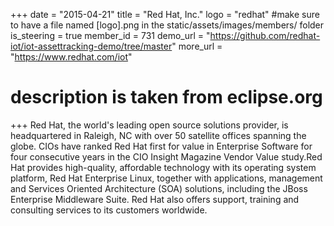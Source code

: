 +++
date = "2015-04-21"
title = "Red Hat, Inc."
logo = "redhat" #make sure to have a file named [logo].png in the static/assets/images/members/ folder
is_steering = true
member_id = 731
demo_url = "https://github.com/redhat-iot/iot-assettracking-demo/tree/master"
more_url = "https://www.redhat.com/iot"
# description is taken from eclipse.org
+++
Red Hat, the world's leading open source solutions provider, is headquartered in Raleigh, NC with over 50 satellite offices spanning the globe. CIOs have ranked Red Hat first for value in Enterprise Software for four consecutive years in the CIO Insight Magazine Vendor Value study.Red Hat provides high-quality, affordable technology with its operating system platform, Red Hat Enterprise Linux, together with applications, management and Services Oriented Architecture (SOA) solutions, including the JBoss Enterprise Middleware Suite. Red Hat also offers support, training and consulting services to its customers worldwide.

